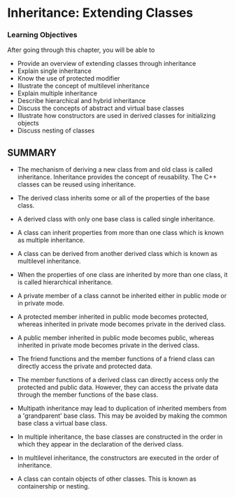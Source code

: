 # Inheritance: Extending Classes

### Learning Objectives

After going through this chapter, you will be able to
* Provide an overview of extending classes through inheritance
* Explain single inheritance
* Know the use of protected modifier
* Illustrate the concept of multilevel inheritance
* Explain multiple inheritance
* Describe hierarchical and hybrid inheritance
* Discuss the concepts of abstract and virtual base classes
* Illustrate how constructors are used in derived classes for initializing objects
* Discuss nesting of classes

## SUMMARY
* The mechanism of deriving a new class from and old class is called inheritance. Inheritance provides the concept of reusability. The C++ classes can be reused using inheritance.

* The derived class inherits some or all of the properties of the base class.

* A derived class with only one base class is called single inheritance.

* A class can inherit properties from more than one class which is known as multiple inheritance.

* A class can be derived from another derived class which is known as multilevel inheritance.

* When the properties of one class are inherited by more than one class, it is called hierarchical
inheritance.

* A private member of a class cannot be inherited either in public mode or in private mode.

* A protected member inherited in public mode becomes protected, whereas inherited in private mode
becomes private in the derived class.

* A public member inherited in public mode becomes public, whereas inherited in private mode becomes private in the derived class.

* The friend functions and the member functions of a friend class can directly access the private
 and protected data.

 * The member functions of a derived class can directly access only the protected and public data. 
 However, they can access the private data through the member functions of the base class.

 * Multipath inheritance may lead to duplication of inherited members from a 'grandparent' base class.
 This may be avoided by making the common base class a virtual base class.

 * In multiple inheritance, the base classes are constructed in the order in which they appear in 
 the declaration of the derived class.
 
 * In multilevel inheritance, the constructors are executed in the order of inheritance.

 * A class can contain objects of other classes. This is known as containership or nesting.
 